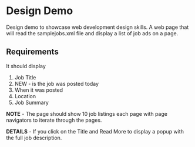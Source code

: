 # Design Demo

Design demo to showcase web development design skills. 
A web page that will read the samplejobs.xml file and display a list of job ads on a page. 

## Requirements

It should display

1. Job Title
2. NEW - is the job was posted today
3. When it was posted
4. Location
5. Job Summary

**NOTE** - The page should show 10 job listings each page with page navigators to iterate through the pages.

**DETAILS** - If you click on the Title and Read More to display a popup with the full job description.